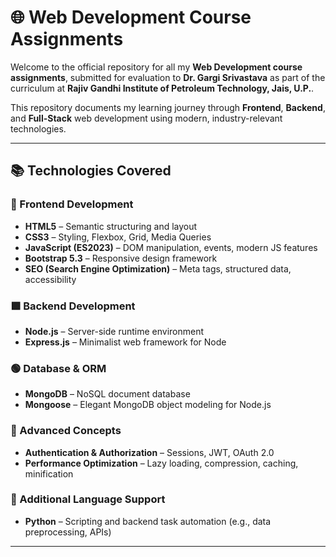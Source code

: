 # 🌐 Web Development Course Assignments

Welcome to the official repository for all my **Web Development course assignments**, submitted for evaluation to **Dr. Gargi Srivastava** as part of the curriculum at **Rajiv Gandhi Institute of Petroleum Technology, Jais, U.P.**.

This repository documents my learning journey through **Frontend**, **Backend**, and **Full-Stack** web development using modern, industry-relevant technologies.

---

## 📚 Technologies Covered

### 🔷 Frontend Development
- **HTML5** – Semantic structuring and layout
- **CSS3** – Styling, Flexbox, Grid, Media Queries
- **JavaScript (ES2023)** – DOM manipulation, events, modern JS features
- **Bootstrap 5.3** – Responsive design framework
- **SEO (Search Engine Optimization)** – Meta tags, structured data, accessibility

### 🟩 Backend Development
- **Node.js** – Server-side runtime environment
- **Express.js** – Minimalist web framework for Node

### 🟢 Database & ORM
- **MongoDB** – NoSQL document database
- **Mongoose** – Elegant MongoDB object modeling for Node.js

### 🔐 Advanced Concepts
- **Authentication & Authorization** – Sessions, JWT, OAuth 2.0
- **Performance Optimization** – Lazy loading, compression, caching, minification

### 🐍 Additional Language Support
- **Python** – Scripting and backend task automation (e.g., data preprocessing, APIs)

---
